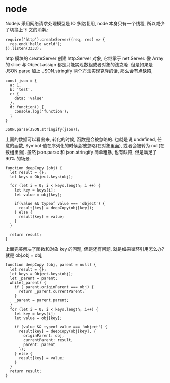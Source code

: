  # node

Nodejs 采用网络请求处理模型是 IO 多路复用, node 本身只有一个线程, 所以减少了切换上下
文的消耗:
```
require('http').createServer((req, res) => {
  res.end('hello world');
}).listen(3333);
```
http 模块的 createServer 创建 http.Server 对象, 它继承于 net.Server.
像 Array 的 slice 与 Object.assign 都是只能实现数组或者对象的浅克隆.
但是如果是 JSON.parse 加上 JSON.stringify 两个方法实现克隆的话, 那么会有点缺陷,
```
const json = {
  a: 1,
  b: 'test',
  c: {
    data: 'value'
  },
  d: function() {
    console.log('function');
  }
}

JSON.parse(JSON.stringify(json));
```
上面的数据可以看出来, 转化的时候, 函数是会被忽略的. 也就是说 undefined, 任意的函数, 
Symbol 值在序列化的时候会被忽略(在对象里面), 或者会被转为 null(在数组里面).
虽然 json.parse 和 json.stringify 简单粗暴, 也有缺陷, 但是满足了 90% 的场景.
```
function deepCopy (obj) {
  let result = {};
  let keys = Object.keys(obj);
  
  for (let i = 0; i < keys.length; i ++) {
    let key = keys[i];
    let value = obj[key];

    if(value && typeof value === 'object') {
      result[key] = deepCopy(obj[key]);
    } else {
      result[key] = value;
    }
  }

  return result;
}
```
上面完美解决了函数和对象 key 的问题, 但是还有问题, 就是如果循环引用怎么办?就是 obj.obj = obj;

```
function deepCopy (obj, parent = null) {
  let result = {};
  let keys = Object.keys(obj);
  let _parent = parent;
  while(_parent) {
    if (_parent.originParent === obj) {
      return _parent.currentParent;
    }
    _parent = parent.parent;
  }
  for (let i = 0; i < keys.length; i++) {
    let key = keys[i];
    let value = obj[key];

    if (value && typeof value === 'object') {
      result[key] = deepCopy(obj[key], {
        originParent: obj,
        currentParent: result,
        parent: parent
      });
    } else {
      result[key] = value;
    }
  }
  return result;
}
```